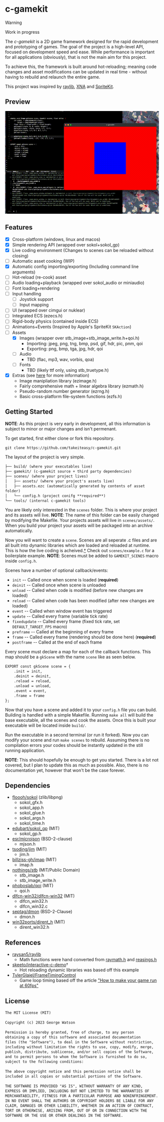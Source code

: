 # c-gamekit

> [!WARNING]
> Work in progress

The _c-gamekit_ is a 2D game framework designed for the rapid development and prototyping of games. The goal of the project is a high-level API, focused on development speed and ease. While performance is important for all applications (obviously), that is not the main aim for this project.

To achieve this, the framework is built around hot-reloading; meaning code changes and asset modifications can be updated in real time - without having to rebuild and relaunch the entire game.

This project was inspired by [raylib](https://github.com/raysan5/raylib), [XNA](https://en.wikipedia.org/wiki/Microsoft_XNA) and [SpriteKit](https://developer.apple.com/spritekit/).

## Preview

<p align="center">
   <img src="https://raw.githubusercontent.com/takeiteasy/c-gamekit/master/demo.gif">
</p>

## Features

- [X] Cross-platform (windows, linux and macos)
- [X] Simple rendering API (wrapped over sokol+sokol_gp)
- [X] Live coding environment (Changes to scenes can be reloaded without closing)
- [ ] Automatic asset cooking (WIP)
- [X] Automatic config importing/exporting (Including command line arguments)
- [ ] Hot-reload (re-cook) asset
- [ ] Audio loading+playback (wrapped over sokol_audio or miniaudio)
- [ ] Font loading+rendering
- [ ] Input handling
  - [ ] Joystick support
  - [ ] Input mapping
- [ ] UI (wrapped over cimgui or nuklear)
- [ ] Integrated ECS (ezecs.h)
- [ ] Rigid-body physics (contained inside ECS)
- [ ] Animations+Events (Inspired by Apple's SpriteKit `SKAction`)
- [ ] Assets
  - [X] Images (wrapper over stb_image+stb_image_write.h+qoi.h)
    - Importing: jpeg, png, tng, bmp, psd, gif, hdr, pic, pnm, qoi
    - Exporting: png, bmp, tga, jpg, hdr, qoi
  - [ ] Audio
    - TBD (flac, mp3, wav, vorbis, qoa)
  - [ ] Fonts
    - TBD (likely ttf only, using stb_truetype.h)
- [X] Extras (see [here](https://github.com/takeiteasy/ez) for more information)
  - Image manipliation library (ezimage.h)
  - Fairly comprehensive math + linear algebra library (ezmath.h)
  - Pseudo-random number generator (ezrng.h)
  - Basic cross-platform file-system functions (ezfs.h)

## Getting Started

**NOTE**: As this project is very early in development, all this information is subject to minor or major changes and isn't permenant.

To get started, first either clone or fork this repository.

```
git clone https://github.com/takeiteasy/c-gamekit.git
```

The layout of the project is very simple.

```
├── build/ (where your executables live)
├── gamekit/ (c-gamekit source + third party dependencies)
├── scenes/ (where your project lives)
│   ├── assets/ (where your project's assets live)
│   ├── assets.ezc (automatically generated by contents of asset folder)
│   └── config.h (project conifg **required**)
└── tools/ (internal c-gamekit tools)
```

You are likely only interested in the `scenes` folder. This is where your project and its assets will live. **NOTE**: The name of this folder can be easily changed by modifying the Makefile. Your projects assets will live in ```scenes/assets/```. When you build your project your assets will be packaged into an archive automatically.

Now you will want to create a `scene`. Scenes are all seperate .c files and are all built into dynamic libraries which are loaded and reloaded at runtime. This is how the live coding is acheived.[†](https://github.com/takeiteasy/c-gamekit#References) Check out ```scenes/example.c``` for a boilerplate example. **NOTE**: Scenes must be added to ```GAMEKIT_SCENES``` macro inside ```config.h```.

Scenes have a number of optional callback/events:

- ```init```        -- Called once when scene is loaded (**required**)
- ```deinit```      -- Called once when scene is unloaded
- ```unload```      -- Called when code is modified (before new changes are loaded)
- ```reload```      -- Called when code has been modified (after new changes are loaded)
- ```event```       -- Called when window event has triggered
- ```update```      -- Called every frame (variable tick rate)
- ```fixedupdate``` -- Called every frame (fixed tick rate, set ```DEFAULT_TARGET_FPS``` macro)
- ```preframe```    -- Called at the beginning of every frame
- ```frame```       -- Called every frame (rendering should be done here) (**required**)
- ```postframe```   -- Called at the end of each frame

Every scene must declare a map for each of the callback functions. This map should be a ```gkScene``` with the name ```scene``` like as seen below.

```
EXPORT const gkScene scene = {
    .init = init,
    .deinit = deinit,
    .reload = reload,
    .unload = unload,
    .event = event,
    .frame = frame
};
```

Now that you have a scene and added it to your ```config.h``` file you can build. Building is handled with a simple Makefile. Running ```make all``` will build the base executable, all the scenes and cook the assets. Once this is built your executable will be located inside ```build/```.

Run the executable in a second terminal (or run it forked). Now you can modify your scene and run ```make scenes``` to rebuild. Assuming there is no compilation errors your codes should be instantly updated in the still running application.

**NOTE**: This should hopefully be enough to get you started. There is a lot not covered, but I plan to update this as much as possible. Also, there is no documentation yet, however that won't be the case forever.

## Dependencies

- [floooh/sokol](https://github.com/floooh/sokol) (zlib/libpng)
    - sokol_gfx.h
    - sokol_app.h
    - sokol_glue.h
    - sokol_args.h
    - sokol_time.h
- [edubart/sokol_gp](https://github.com/edubart/sokol_gp) (MIT)
    - sokol_gp.h
- [esr/microjson](https://gitlab.com/esr/microjson/) (BSD-2-clause)
    - mjson.h
- [tsoding/jim](https://github.com/tsoding/jim) (MIT)
    - jim.h
- [billziss-gh/imap](https://github.com/billziss-gh/imap) (MIT)
    - imap.h
- [nothings/stb](https://github.com/nothings/stb) (MIT/Public Domain)
    - stb_image.h
    - stb_image_write.h
- [phoboslab/qoi](https://github.com/phoboslab/qoi) (MIT)
    - qoi.h
- [dlfcn-win32/dlfcn-win32](https://github.com/dlfcn-win32/dlfcn-win32) (MIT)
    - dlfcn_win32.h
    - dlfcn_win32.c
- [septag/dmon](https://github.com/septag/dmon) (BSD-2-Clause)
    - dmon.h
- [win32ports/dirent_h](https://github.com/win32ports/dirent_h) (MIT)
    - dirent_win32.h

## References

- [raysan5/raylib](https://github.com/raysan5/raylib/)
    - Math functions were hand converted from [raymath.h](https://github.com/raysan5/raylib/blob/master/src/raymath.h) and [reasings.h](https://github.com/raysan5/raylib/blob/master/examples/others/reasings.h)
- [skeeto/interactive-c-demo](https://github.com/skeeto/interactive-c-demo)†
    - Hot reloading dynamic libraries was based off this example
- [TylerGlaiel/FrameTimingControl](https://github.com/TylerGlaiel/FrameTimingControl)
    - Game loop timing based off the article ["How to make your game run at 60fps"](https://medium.com/@tglaiel/how-to-make-your-game-run-at-60fps-24c61210fe75)

## License
```
The MIT License (MIT)

Copyright (c) 2023 George Watson

Permission is hereby granted, free of charge, to any person
obtaining a copy of this software and associated documentation
files (the "Software"), to deal in the Software without restriction,
including without limitation the rights to use, copy, modify, merge,
publish, distribute, sublicense, and/or sell copies of the Software,
and to permit persons to whom the Software is furnished to do so,
subject to the following conditions:

The above copyright notice and this permission notice shall be
included in all copies or substantial portions of the Software.

THE SOFTWARE IS PROVIDED "AS IS", WITHOUT WARRANTY OF ANY KIND,
EXPRESS OR IMPLIED, INCLUDING BUT NOT LIMITED TO THE WARRANTIES OF
MERCHANTABILITY, FITNESS FOR A PARTICULAR PURPOSE AND NONINFRINGEMENT.
IN NO EVENT SHALL THE AUTHORS OR COPYRIGHT HOLDERS BE LIABLE FOR ANY
CLAIM, DAMAGES OR OTHER LIABILITY, WHETHER IN AN ACTION OF CONTRACT,
TORT OR OTHERWISE, ARISING FROM, OUT OF OR IN CONNECTION WITH THE
SOFTWARE OR THE USE OR OTHER DEALINGS IN THE SOFTWARE.

```
